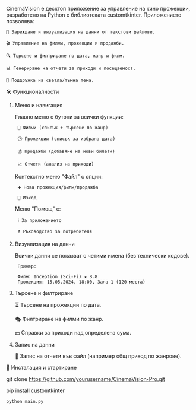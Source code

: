 CinemaVision е десктоп приложение за управление на кино прожекции, разработено на Python с библиотеката customtkinter. Приложението позволява:

    📂 Зареждане и визуализация на данни от текстови файлове.

    🎬 Управление на филми, прожекции и продажби.

    🔍 Търсене и филтриране по дата, жанр и филм.

    📊 Генериране на отчети за приходи и посещаемост.

    🌙 Поддръжка на светла/тъмна тема.

🛠 Функционалности
1. Меню и навигация

    Главно меню с бутони за всички функции:

        🎥 Филми (списък + търсене по жанр)

        🕒 Прожекции (списък за избрана дата)

        💰 Продажби (добавяне на нови билети)

        📈 Отчети (анализ на приходи)

    Контекстно меню "Файл" с опции:

        ➕ Нова прожекция/филм/продажба

        🚪 Изход

    Меню "Помощ" с:

        ℹ️ За приложението

        ❓ Ръководство за потребителя

2. Визуализация на данни

    Всички данни се показват с четими имена (без технически кодове).

        Пример:

        Филм: Inception (Sci-Fi) ★ 8.8  
        Прожекция: 15.05.2024, 18:00, Зала 1 (120 места)  

3. Търсене и филтриране

    ⏳ Търсене на прожекции по дата.

    🎭 Филтриране на филми по жанр.

    💵 Справки за приходи над определена сума.

4. Запис на данни

    💾 Запис на отчети във файл (например общ приход по жанрове).



📌 Инсталация и стартиране

git clone https://github.com/yourusername/CinemaVision-Pro.git  

pip install customtkinter  

    python main.py 
